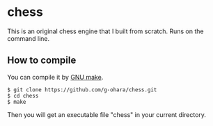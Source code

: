 # chess

This is an original chess engine that I built from scratch. Runs on the command line.

## How to compile
You can compile it by [GNU make](https://www.gnu.org/software/make/manual/make.html).
```shell
$ git clone https://github.com/g-ohara/chess.git
$ cd chess
$ make
```
Then you will get an executable file "chess" in your current directory.
